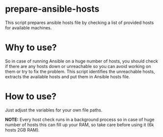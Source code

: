 prepare-ansible-hosts
========================
This script prepares ansible hosts file by checking a list of provided hosts for available machines.


# Why to use?
So in case of running Ansible on a huge number of hosts, you should check if there are any hosts down or unreachable so you can avoid working on them or try to fix the problem.
This script identifies the unreachable hosts, extracts the available hosts and put them in Ansible hosts file. 


# How to use?

Just adjust the variables for your own file paths.

**NOTE:** Every host check runs in a background process so in case of huge number of hosts this can fill up your RAM, so take care before using it (6k hosts 2GB RAM).
